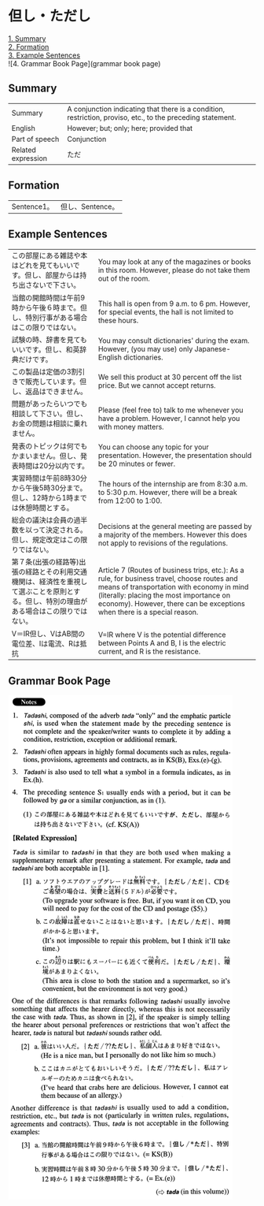 # 但し・ただし

[1. Summary](#summary)<br>
[2. Formation](#formation)<br>
[3. Example Sentences](#example-sentences)<br>
![4. Grammar Book Page](grammar book page)<br>


## Summary

<table><tr>   <td>Summary</td>   <td>A conjunction indicating that there is a condition, restriction, proviso, etc., to the preceding statement.</td></tr><tr>   <td>English</td>   <td>However; but; only; here; provided that</td></tr><tr>   <td>Part of speech</td>   <td>Conjunction</td></tr><tr>   <td>Related expression</td>   <td>ただ</td></tr></table>

## Formation

<table class="table"><tbody><tr class="tr head"><td class="td"><span class="bold">Sentence1。</span></td><td class="td"><span class="concept">但し</span><span>、Sentence。</span></td></tr></tbody></table>

## Example Sentences

<table><tr>   <td>この部屋にある雑誌や本はどれを見てもいいです。但し、部屋からは持ち出さないで下さい。</td>   <td>You may look at any of the magazines or books in this room. However, please do not take them out of the room.</td></tr><tr>   <td>当館の開館時間は午前9時から午後６時まで。但し、特別行事がある場合はこの限りではない。</td>   <td>This hall is open from 9 a.m. to 6 pm. However, for special events, the hall is not limited to these hours.</td></tr><tr>   <td>試験の時、辞書を見てもいいです。但し、和英辞典だけです。</td>   <td>You may consult dictionaries' during the exam. However, (you may use) only Japanese-English dictionaries.</td></tr><tr>   <td>この製品は定価の3割引きで販売しています。但し、返品はできません。　</td>   <td>We sell this product at 30 percent off the list price. But we cannot accept returns.</td></tr><tr>   <td>問題があったらいつでも相談して下さい。但し、お金の問題は相談に乗れません。</td>   <td>Please (feel free to) talk to me whenever you have a problem. However, I cannot help you with money matters.</td></tr><tr>   <td>発表のトピックは何でもかまいません。但し、発表時間は20分以内です。</td>   <td>You can choose any topic for your presentation. However, the presentation should be 20 minutes or fewer.</td></tr><tr>   <td>実習時間は午前8時30分から午後5時30分まで。但し、12時から1時までは休憩時間とする。</td>   <td>The hours of the internship are from 8:30 a.m. to 5:30 p.m. However, there will be a break from 12:00 to 1:00.</td></tr><tr>   <td>総会の議決は会員の過半数を以って決定される。但し、規定改定はこの限りではない。</td>   <td>Decisions at the general meeting are passed by a majority of the members. However this does not apply to revisions of the regulations.</td></tr><tr>   <td>第７条(出張の経路等)出張の経路とその利用交通機関は、経済性を重視して選ぶことを原則とする。但し、特別の理由がある場合はこの限りではない。</td>   <td>Article 7 (Routes of business trips, etc.): As a rule, for business travel, choose routes and means of transportation with economy in mind (literally: placing the most importance on economy). However, there can be exceptions when there is a special reason.</td></tr><tr>   <td>V＝IR但し、VはAB間の電位差、Iは電流、Rは抵抗</td>   <td>V=IR where V is the potential difference between Points A and B, I is the electric current, and R is the resistance.</td></tr></table>

## Grammar Book Page

![](../img/Advanced但し.png)

